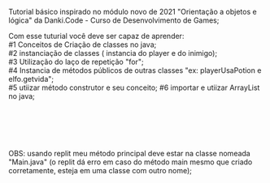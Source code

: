 Tutorial básico inspirado no módulo novo de 2021 "Orientação a objetos e lógica" da Danki.Code - Curso de Desenvolvimento de Games;

Com esse tuturial você deve ser capaz de aprender:<br>
#1 Conceitos de Criação de classes no java; <br>
#2 instanciação de classes ( instancia do player e do inimigo);<br>
#3 Utilização do laço de repetição "for"; <br>
#4 Instancia de métodos públicos de outras classes "ex: playerUsaPotion e elfo.getvida"; <br>
#5 utiizar método construtor e seu conceito;
#6 importar e utiizar ArrayList no java;




<br>
<br>
<br>
<br>

OBS: usando replit meu método principal deve estar na classe nomeada "Main.java" (o replit dá erro em caso do método main mesmo que criado corretamente, esteja em uma classe com outro nome);